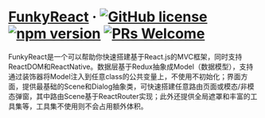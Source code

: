 # [FunkyReact](https://github.com/Raykid/FunkyReact) &middot; [![GitHub license](https://img.shields.io/badge/license-MIT-blue.svg)](https://github.com/Raykid/FunkyReact/blob/master/LICENSE) [![npm version](https://img.shields.io/npm/v/funky-react.svg?style=flat)](https://www.npmjs.com/package/funky-react) [![PRs Welcome](https://img.shields.io/badge/PRs-welcome-brightgreen.svg)](https://github.com/Raykid/FunkyReact/pulls)
FunkyReact是一个可以帮助你快速搭建基于React.js的MVC框架，同时支持ReactDOM和ReactNative。数据层基于Redux抽象成Model（数据模型），支持通过装饰器将Model注入到任意class的公共变量上，不使用不初始化；界面方面，提供最基础的Scene和Dialog抽象类，可快速搭建任意路由页面或模态/非模态弹窗，其中路由Scene基于ReactRouter实现；此外还提供全局遮罩和丰富的工具集等，工具集不使用则不会占用额外体积。
